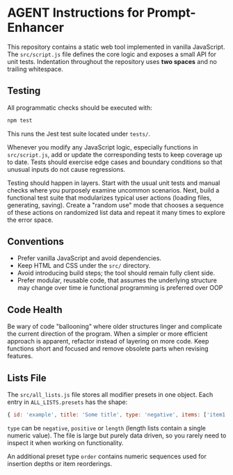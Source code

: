 # AGENT Instructions for Prompt-Enhancer

This repository contains a static web tool implemented in vanilla JavaScript. The
`src/script.js` file defines the core logic and exposes a small API for
unit tests. Indentation throughout the repository uses **two spaces** and no
trailing whitespace.

## Testing

All programmatic checks should be executed with:

```bash
npm test
```

This runs the Jest test suite located under `tests/`.

Whenever you modify any JavaScript logic, especially functions in
`src/script.js`, add or update the corresponding tests to keep coverage up to
date. Tests should exercise edge cases and boundary conditions so that unusual
inputs do not cause regressions.

Testing should happen in layers. Start with the usual unit tests and manual
checks where you purposely examine uncommon scenarios. Next, build a functional
test suite that modularizes typical user actions (loading files, generating,
saving). Create a "random use" mode that chooses a sequence of these actions on
randomized list data and repeat it many times to explore the error space.

## Conventions

* Prefer vanilla JavaScript and avoid dependencies.
* Keep HTML and CSS under the `src/` directory.
* Avoid introducing build steps; the tool should remain fully client side.
* Prefer modular, reusable code, that assumes the underlying structure may change over time ie functional programming is preferred over OOP

## Code Health

Be wary of code "ballooning" where older structures linger and complicate the
current direction of the program. When a simpler or more efficient approach is
apparent, refactor instead of layering on more code. Keep functions short and
focused and remove obsolete parts when revising features.

## Lists File

The `src/all_lists.js` file stores all modifier presets in one object. Each
entry in `ALL_LISTS.presets` has the shape:

```javascript
{ id: 'example', title: 'Some title', type: 'negative', items: ['item1', 'item2'] }
```

`type` can be `negative`, `positive` or `length` (length lists contain a single
numeric value). The file is large but purely data driven, so you rarely need to
inspect it when working on functionality.

An additional preset type `order` contains numeric sequences used for insertion
depths or item reorderings.
